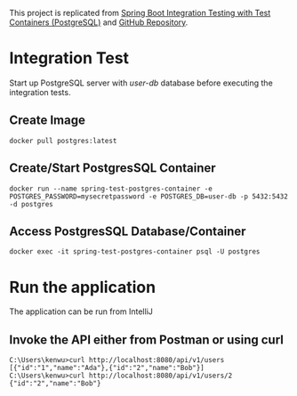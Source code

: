 This project is replicated from [Spring Boot Integration Testing with Test Containers (PostgreSQL)](https://blog.devgenius.io/spring-boot-integration-testing-with-test-containers-postgresql-fcb8e46d43b3) and [GitHub Repository](https://github.com/mertcakmak2/Medium-Stories-Projects/tree/master/spring-test-containers).

# Integration Test

Start up PostgreSQL server with _user-db_ database before executing the integration tests.

## Create Image
```
docker pull postgres:latest
```

## Create/Start PostgresSQL Container
```
docker run --name spring-test-postgres-container -e POSTGRES_PASSWORD=mysecretpassword -e POSTGRES_DB=user-db -p 5432:5432 -d postgres
```

## Access PostgresSQL Database/Container
```
docker exec -it spring-test-postgres-container psql -U postgres
```

# Run the application
The application can be run from IntelliJ

## Invoke the API either from Postman or using curl
```
C:\Users\kenwu>curl http://localhost:8080/api/v1/users
[{"id":"1","name":"Ada"},{"id":"2","name":"Bob"}]
C:\Users\kenwu>curl http://localhost:8080/api/v1/users/2
{"id":"2","name":"Bob"}
```